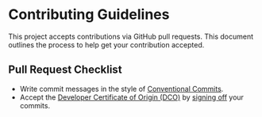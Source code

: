 # Contributing Guidelines

This project accepts contributions via GitHub pull requests.
This document outlines the process to help get your contribution accepted.

## Pull Request Checklist

* Write commit messages in the style of [Conventional Commits](https://www.conventionalcommits.org/en/v1.0.0/).
* Accept the [Developer Certificate of Origin (DCO)](https://developercertificate.org/) by [signing off](https://git-scm.com/docs/git-commit#Documentation/git-commit.txt---signoff) your commits.